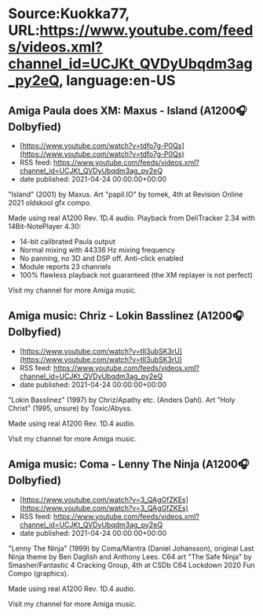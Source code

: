 # Source:Kuokka77, URL:https://www.youtube.com/feeds/videos.xml?channel_id=UCJKt_QVDyUbqdm3ag_py2eQ, language:en-US

## Amiga Paula does XM: Maxus - Island (A1200🎧Dolbyfied)
 - [https://www.youtube.com/watch?v=tdfo7g-P0Qs](https://www.youtube.com/watch?v=tdfo7g-P0Qs)
 - RSS feed: https://www.youtube.com/feeds/videos.xml?channel_id=UCJKt_QVDyUbqdm3ag_py2eQ
 - date published: 2021-04-24 00:00:00+00:00

"Island" (2001) by Maxus. Art "papil.IO" by tomek, 4th at Revision Online 2021 oldskool gfx compo.

Made using real A1200 Rev. 1D.4 audio. Playback from DeliTracker 2.34 with 14Bit-NotePlayer 4.30:
- 14-bit calibrated Paula output
- Normal mixing with 44336 Hz mixing frequency
- No panning, no 3D and DSP off. Anti-click enabled
- Module reports 23 channels
- 100% flawless playback not guaranteed (the XM replayer is not perfect)

Visit my channel for more Amiga music.

## Amiga music: Chriz - Lokin Basslinez (A1200🎧Dolbyfied)
 - [https://www.youtube.com/watch?v=tIl3ubSK3rU](https://www.youtube.com/watch?v=tIl3ubSK3rU)
 - RSS feed: https://www.youtube.com/feeds/videos.xml?channel_id=UCJKt_QVDyUbqdm3ag_py2eQ
 - date published: 2021-04-24 00:00:00+00:00

"Lokin Basslinez" (1997) by Chriz/Apathy etc. (Anders Dahl). Art "Holy Christ" (1995, unsure) by Toxic/Abyss.

Made using real A1200 Rev. 1D.4 audio.

Visit my channel for more Amiga music.

## Amiga music: Coma - Lenny The Ninja (A1200🎧Dolbyfied)
 - [https://www.youtube.com/watch?v=3_QAgGfZKEs](https://www.youtube.com/watch?v=3_QAgGfZKEs)
 - RSS feed: https://www.youtube.com/feeds/videos.xml?channel_id=UCJKt_QVDyUbqdm3ag_py2eQ
 - date published: 2021-04-24 00:00:00+00:00

"Lenny The Ninja" (1999) by Coma/Mantra (Daniel Johansson), original Last Ninja theme by Ben Daglish and Anthony Lees. C64 art "The Safe Ninja" by Smasher/Fantastic 4 Cracking Group, 4th at CSDb C64 Lockdown 2020 Fun Compo (graphics).

Made using real A1200 Rev. 1D.4 audio.

Visit my channel for more Amiga music.

